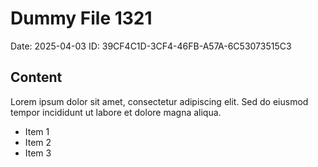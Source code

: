 # Dummy File 1321

Date: 2025-04-03
ID: 39CF4C1D-3CF4-46FB-A57A-6C53073515C3

## Content

Lorem ipsum dolor sit amet, consectetur adipiscing elit.
Sed do eiusmod tempor incididunt ut labore et dolore magna aliqua.

* Item 1
* Item 2
* Item 3
